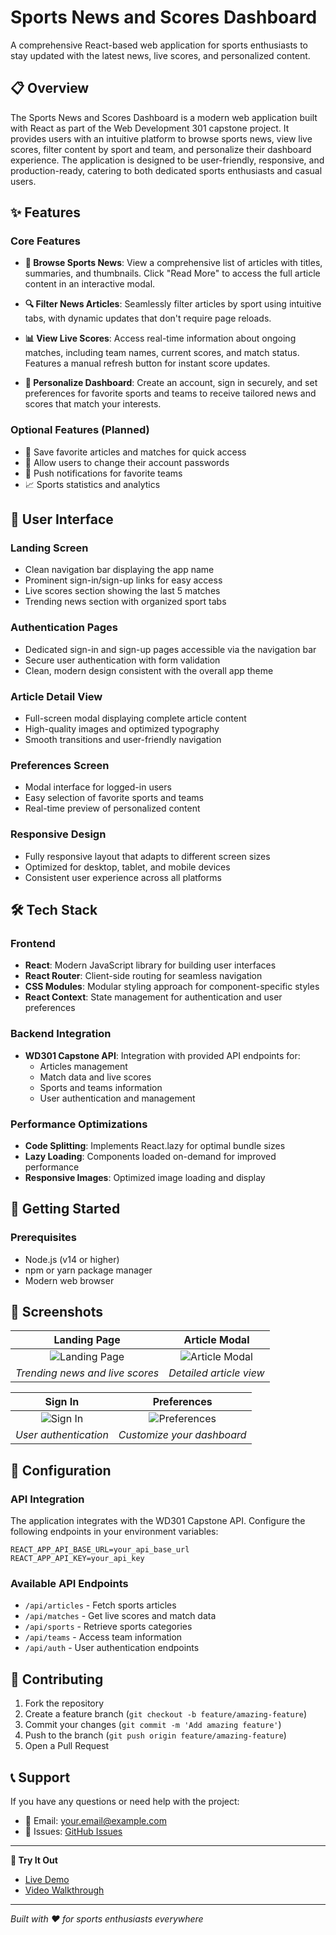 # Sports News and Scores Dashboard

A comprehensive React-based web application for sports enthusiasts to stay updated with the latest news, live scores, and personalized content.

## 📋 Overview

The Sports News and Scores Dashboard is a modern web application built with React as part of the Web Development 301 capstone project. It provides users with an intuitive platform to browse sports news, view live scores, filter content by sport and team, and personalize their dashboard experience. The application is designed to be user-friendly, responsive, and production-ready, catering to both dedicated sports enthusiasts and casual users.

## ✨ Features

### Core Features

- **📰 Browse Sports News**: View a comprehensive list of articles with titles, summaries, and thumbnails. Click "Read More" to access the full article content in an interactive modal.

- **🔍 Filter News Articles**: Seamlessly filter articles by sport using intuitive tabs, with dynamic updates that don't require page reloads.

- **📊 View Live Scores**: Access real-time information about ongoing matches, including team names, current scores, and match status. Features a manual refresh button for instant score updates.

- **👤 Personalize Dashboard**: Create an account, sign in securely, and set preferences for favorite sports and teams to receive tailored news and scores that match your interests.

### Optional Features (Planned)

- 💾 Save favorite articles and matches for quick access
- 🔐 Allow users to change their account passwords
- 📱 Push notifications for favorite teams
- 📈 Sports statistics and analytics

## 🎨 User Interface

### Landing Screen
- Clean navigation bar displaying the app name
- Prominent sign-in/sign-up links for easy access
- Live scores section showing the last 5 matches
- Trending news section with organized sport tabs

### Authentication Pages
- Dedicated sign-in and sign-up pages accessible via the navigation bar
- Secure user authentication with form validation
- Clean, modern design consistent with the overall app theme

### Article Detail View
- Full-screen modal displaying complete article content
- High-quality images and optimized typography
- Smooth transitions and user-friendly navigation

### Preferences Screen
- Modal interface for logged-in users
- Easy selection of favorite sports and teams
- Real-time preview of personalized content

### Responsive Design
- Fully responsive layout that adapts to different screen sizes
- Optimized for desktop, tablet, and mobile devices
- Consistent user experience across all platforms

## 🛠 Tech Stack

### Frontend
- **React**: Modern JavaScript library for building user interfaces
- **React Router**: Client-side routing for seamless navigation
- **CSS Modules**: Modular styling approach for component-specific styles
- **React Context**: State management for authentication and user preferences

### Backend Integration
- **WD301 Capstone API**: Integration with provided API endpoints for:
  - Articles management
  - Match data and live scores
  - Sports and teams information
  - User authentication and management

### Performance Optimizations
- **Code Splitting**: Implements React.lazy for optimal bundle sizes
- **Lazy Loading**: Components loaded on-demand for improved performance
- **Responsive Images**: Optimized image loading and display

## 🚀 Getting Started

### Prerequisites
- Node.js (v14 or higher)
- npm or yarn package manager
- Modern web browser




## 📸 Screenshots

| Landing Page | Article Modal |
|:---:|:---:|
| ![Landing Page](./screenshots/landing.png) | ![Article Modal](./screenshots/article-modal.png) |
| *Trending news and live scores* | *Detailed article view* |

| Sign In | Preferences |
|:---:|:---:|
| ![Sign In](./screenshots/signin.png) | ![Preferences](./screenshots/preferences.png) |
| *User authentication* | *Customize your dashboard* |

## 🔧 Configuration

### API Integration
The application integrates with the WD301 Capstone API. Configure the following endpoints in your environment variables:

```env
REACT_APP_API_BASE_URL=your_api_base_url
REACT_APP_API_KEY=your_api_key
```

### Available API Endpoints
- `/api/articles` - Fetch sports articles
- `/api/matches` - Get live scores and match data
- `/api/sports` - Retrieve sports categories
- `/api/teams` - Access team information
- `/api/auth` - User authentication endpoints


## 🤝 Contributing

1. Fork the repository
2. Create a feature branch (`git checkout -b feature/amazing-feature`)
3. Commit your changes (`git commit -m 'Add amazing feature'`)
4. Push to the branch (`git push origin feature/amazing-feature`)
5. Open a Pull Request


## 📞 Support

If you have any questions or need help with the project:

- 📧 Email: your.email@example.com
- 💬 Issues: [GitHub Issues](https://github.com/yourusername/sports-dashboard/issues)


---

**🚀 Try It Out**
- [Live Demo](https://your-sports-dashboard.netlify.app)
- [Video Walkthrough](https://youtube.com/watch?v=your-video-id)

---

*Built with ❤️ for sports enthusiasts everywhere*
